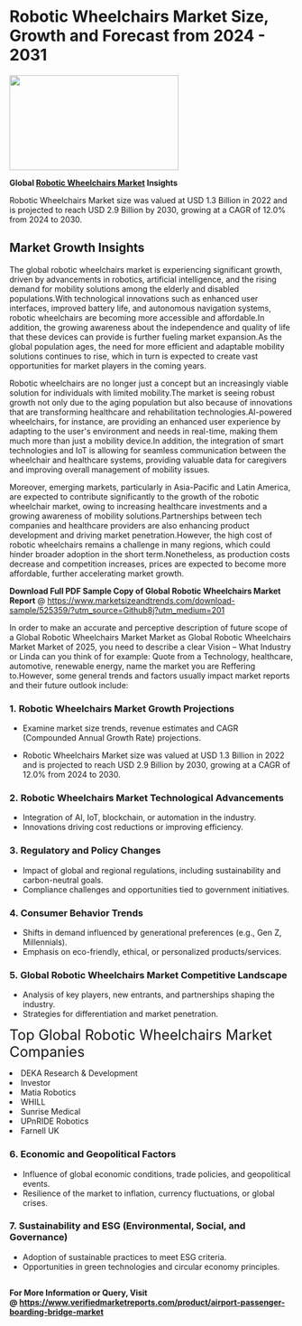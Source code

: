 <H1>Robotic Wheelchairs Market Size, Growth and Forecast from 2024 - 2031</H1><img class="aligncenter size-medium wp-image-584254" src="https://thirdeyenews.in/wp-content/uploads/2024/09/Global-Market-Research-300x168.jpeg" alt="" width="300" height="168" /><p><strong>Global&nbsp;<a href="https://www.marketsizeandtrends.com/download-sample/525359/?utm_source=Github8j?utm_medium=201">Robotic Wheelchairs Market</a> Insights</strong></p><p>Robotic Wheelchairs Market size was valued at USD 1.3 Billion in 2022 and is projected to reach USD 2.9 Billion by 2030, growing at a CAGR of 12.0% from 2024 to 2030.</p><p><h2>Market Growth Insights</h2> <p>The global robotic wheelchairs market is experiencing significant growth, driven by advancements in robotics, artificial intelligence, and the rising demand for mobility solutions among the elderly and disabled populations.With technological innovations such as enhanced user interfaces, improved battery life, and autonomous navigation systems, robotic wheelchairs are becoming more accessible and affordable.In addition, the growing awareness about the independence and quality of life that these devices can provide is further fueling market expansion.As the global population ages, the need for more efficient and adaptable mobility solutions continues to rise, which in turn is expected to create vast opportunities for market players in the coming years.</p> <p>Robotic wheelchairs are no longer just a concept but an increasingly viable solution for individuals with limited mobility.The market is seeing robust growth not only due to the aging population but also because of innovations that are transforming healthcare and rehabilitation technologies.AI-powered wheelchairs, for instance, are providing an enhanced user experience by adapting to the user's environment and needs in real-time, making them much more than just a mobility device.In addition, the integration of smart technologies and IoT is allowing for seamless communication between the wheelchair and healthcare systems, providing valuable data for caregivers and improving overall management of mobility issues.</p> <p>Moreover, emerging markets, particularly in Asia-Pacific and Latin America, are expected to contribute significantly to the growth of the robotic wheelchair market, owing to increasing healthcare investments and a growing awareness of mobility solutions.Partnerships between tech companies and healthcare providers are also enhancing product development and driving market penetration.However, the high cost of robotic wheelchairs remains a challenge in many regions, which could hinder broader adoption in the short term.Nonetheless, as production costs decrease and competition increases, prices are expected to become more affordable, further accelerating market growth.</p> <p><span class=""><strong>Download Full PDF Sample Copy of Global Robotic Wheelchairs Market Report</strong> @ <a href="https://www.marketsizeandtrends.com/download-sample/525359/?utm_source=Github8j?utm_medium=201" target="_blank">https://www.marketsizeandtrends.com/download-sample/525359/?utm_source=Github8j?utm_medium=201</a></span></p><p>In order to make an accurate and perceptive description of future scope of a Global&nbsp;Robotic Wheelchairs Market Market as Global&nbsp;Robotic Wheelchairs Market Market of 2025, you need to describe a clear Vision &ndash; What Industry or Linda can you think of for example: Quote from a Technology, healthcare, automotive, renewable energy, name the market you are Reffering to.However, some general trends and factors usually impact market reports and their future outlook include:</p><h3>1.&nbsp;<strong>Robotic Wheelchairs Market Growth Projections</strong></h3><ul><li>Examine market size trends, revenue estimates and CAGR (Compounded Annual Growth Rate) projections.</li><li><p>Robotic Wheelchairs Market size was valued at USD 1.3 Billion in 2022 and is projected to reach USD 2.9 Billion by 2030, growing at a CAGR of 12.0% from 2024 to 2030.</p></li></ul><h3>2.&nbsp;<strong>Robotic Wheelchairs Market Technological Advancements</strong></h3><ul><li>Integration of AI, IoT, blockchain, or automation in the industry.</li><li>Innovations driving cost reductions or improving efficiency.</li></ul><h3>3.&nbsp;<strong>Regulatory and Policy Changes</strong></h3><ul><li>Impact of global and regional regulations, including sustainability and carbon-neutral goals.</li><li>Compliance challenges and opportunities tied to government initiatives.</li></ul><h3>4.&nbsp;<strong>Consumer Behavior Trends</strong></h3><ul><li>Shifts in demand influenced by generational preferences (e.g., Gen Z, Millennials).</li><li>Emphasis on eco-friendly, ethical, or personalized products/services.</li></ul><h3>5.&nbsp;<strong>Global Robotic Wheelchairs Market Competitive Landscape</strong></h3><ul><li>Analysis of key players, new entrants, and partnerships shaping the industry.</li><li>Strategies for differentiation and market penetration.</li></ul><p data-pm-slice="1 1 []"><span style="color: inherit; font-family: inherit; font-size: 25px;">Top Global Robotic Wheelchairs Market Companies</span></p><div class="" data-test-id=""><p><li>DEKA Research & Development</li><li> Investor</li><li> Matia Robotics</li><li> WHILL</li><li> Sunrise Medical</li><li> UPnRIDE Robotics</li><li> Farnell UK</li></p></div><h3>6.&nbsp;<strong>Economic and Geopolitical Factors</strong></h3><ul><li>Influence of global economic conditions, trade policies, and geopolitical events.</li><li>Resilience of the market to inflation, currency fluctuations, or global crises.</li></ul><h3>7.&nbsp;<strong>Sustainability and ESG (Environmental, Social, and Governance)</strong></h3><ul><li>Adoption of sustainable practices to meet ESG criteria.</li><li>Opportunities in green technologies and circular economy principles.</li></ul><h2><strong style="font-size: 14px;">For More Information or Query, Visit @&nbsp;</strong><a style="background-color: #ffffff; font-size: 14px;" href="https://www.marketsizeandtrends.com/report/robotic-wheelchairs-market/" target="_blank">https://www.verifiedmarketreports.com/product/airport-passenger-boarding-bridge-market</a></h2>